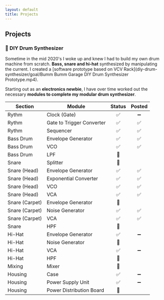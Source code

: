 ```yaml
---
layout: default
title: Projects
---
```


## Projects

### 🔨 DIY Drum Synthesizer

Sometime in the mid 2020's I woke up and knew I had to build my own drum machine from scratch. **Bass, snare and hi-hat** synthesized by manipulating the current. I created a [software prototype based on VCV Rack](diy-drum-synthesizer/goal/Bumm Bumm Garage DIY Drum Synthesizer Prototype.mp4).

Starting out as an **electronics newbie**, I have over time worked out the necessary **modules to complete my modular drum synthesizer**.

| Section        | Module                    | Status | Posted |
| -------------- | ------------------------- | :----: | :----: |
| Rythm          | Clock (Gate)              |   ✅    |   ➖    |
| Rythm          | Gate to Trigger Converter |   ✅    |   ✅    |
| Rythm          | Sequencer                 |   ✅    |   ✅    |
| Bass Drum      | Envelope Generator        |   ✅    |   ✅    |
| Bass Drum      | VCO                       |   ✅    |   ✅    |
| Bass Drum      | LPF                       |   🔨    |        |
| Snare          | Splitter                  |   🔨    |        |
| Snare (Head)   | Envelope Generator        |   ✅    |   ✅    |
| Snare (Head)   | Exponential Converter     |   ✅    |   ✅    |
| Snare (Head)   | VCO                       |   ✅    |   ✅    |
| Snare (Head)   | VCA                       |   ✅    |   ✅    |
| Snare (Carpet) | Envelope Generator        |   🔨    |        |
| Snare (Carpet) | Noise Generator           |   ✅    |   ✅    |
| Snare (Carpet) | VCA                       |   ✅    |   ✅    |
| Snare          | HPF                       |   🔨    |        |
| Hi-Hat         | Envelope Generator        |   ✅    |   ➖    |
| Hi-Hat         | Noise Generator           |   🔨    |        |
| Hi-Hat         | VCA                       |   ✅    |   ➖    |
| Hi-Hat         | HPF                       |   🔨    |        |
| Mixing         | Mixer                     |   🔨    |        |
| Housing        | Case                      |   ✅    |   ➖    |
| Housing        | Power Supply Unit         |   ✅    |   ➖    |
| Housing        | Power Distribution Board  |   🔨    |        |

